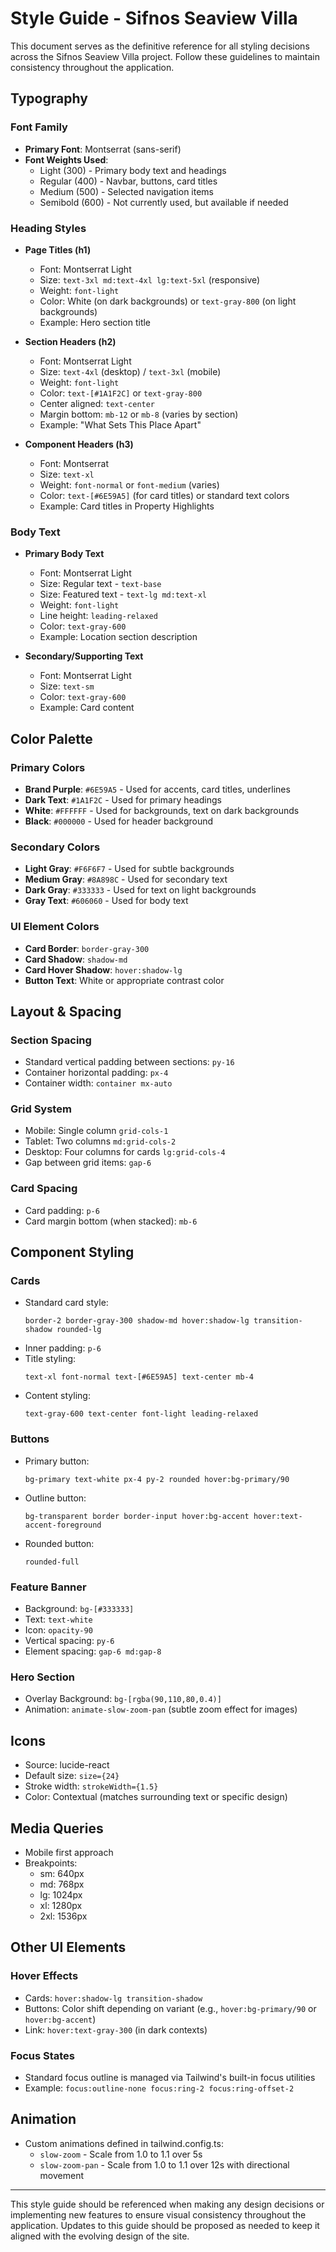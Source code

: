 
# Style Guide - Sifnos Seaview Villa

This document serves as the definitive reference for all styling decisions across the Sifnos Seaview Villa project. Follow these guidelines to maintain consistency throughout the application.

## Typography

### Font Family
- **Primary Font**: Montserrat (sans-serif)
- **Font Weights Used**:
  - Light (300) - Primary body text and headings
  - Regular (400) - Navbar, buttons, card titles
  - Medium (500) - Selected navigation items
  - Semibold (600) - Not currently used, but available if needed

### Heading Styles
- **Page Titles (h1)**
  - Font: Montserrat Light
  - Size: `text-3xl md:text-4xl lg:text-5xl` (responsive)
  - Weight: `font-light`
  - Color: White (on dark backgrounds) or `text-gray-800` (on light backgrounds)
  - Example: Hero section title

- **Section Headers (h2)**
  - Font: Montserrat Light
  - Size: `text-4xl` (desktop) / `text-3xl` (mobile)
  - Weight: `font-light`
  - Color: `text-[#1A1F2C]` or `text-gray-800`
  - Center aligned: `text-center`
  - Margin bottom: `mb-12` or `mb-8` (varies by section)
  - Example: "What Sets This Place Apart"

- **Component Headers (h3)**
  - Font: Montserrat
  - Size: `text-xl`
  - Weight: `font-normal` or `font-medium` (varies)
  - Color: `text-[#6E59A5]` (for card titles) or standard text colors
  - Example: Card titles in Property Highlights

### Body Text
- **Primary Body Text**
  - Font: Montserrat Light
  - Size: Regular text - `text-base`
  - Size: Featured text - `text-lg md:text-xl`
  - Weight: `font-light`
  - Line height: `leading-relaxed`
  - Color: `text-gray-600`
  - Example: Location section description

- **Secondary/Supporting Text**
  - Font: Montserrat Light
  - Size: `text-sm`
  - Color: `text-gray-600`
  - Example: Card content

## Color Palette

### Primary Colors
- **Brand Purple**: `#6E59A5` - Used for accents, card titles, underlines
- **Dark Text**: `#1A1F2C` - Used for primary headings
- **White**: `#FFFFFF` - Used for backgrounds, text on dark backgrounds
- **Black**: `#000000` - Used for header background

### Secondary Colors
- **Light Gray**: `#F6F6F7` - Used for subtle backgrounds
- **Medium Gray**: `#8A898C` - Used for secondary text
- **Dark Gray**: `#333333` - Used for text on light backgrounds
- **Gray Text**: `#606060` - Used for body text

### UI Element Colors
- **Card Border**: `border-gray-300`
- **Card Shadow**: `shadow-md`
- **Card Hover Shadow**: `hover:shadow-lg`
- **Button Text**: White or appropriate contrast color

## Layout & Spacing

### Section Spacing
- Standard vertical padding between sections: `py-16`
- Container horizontal padding: `px-4`
- Container width: `container mx-auto`

### Grid System
- Mobile: Single column `grid-cols-1`
- Tablet: Two columns `md:grid-cols-2`
- Desktop: Four columns for cards `lg:grid-cols-4`
- Gap between grid items: `gap-6`

### Card Spacing
- Card padding: `p-6`
- Card margin bottom (when stacked): `mb-6`

## Component Styling

### Cards
- Standard card style:
  ```
  border-2 border-gray-300 shadow-md hover:shadow-lg transition-shadow rounded-lg
  ```
- Inner padding: `p-6`
- Title styling:
  ```
  text-xl font-normal text-[#6E59A5] text-center mb-4
  ```
- Content styling:
  ```
  text-gray-600 text-center font-light leading-relaxed
  ```

### Buttons
- Primary button:
  ```
  bg-primary text-white px-4 py-2 rounded hover:bg-primary/90
  ```
- Outline button:
  ```
  bg-transparent border border-input hover:bg-accent hover:text-accent-foreground
  ```
- Rounded button:
  ```
  rounded-full
  ```
  
### Feature Banner
- Background: `bg-[#333333]`
- Text: `text-white`
- Icon: `opacity-90`
- Vertical spacing: `py-6`
- Element spacing: `gap-6 md:gap-8`

### Hero Section
- Overlay Background: `bg-[rgba(90,110,80,0.4)]`
- Animation: `animate-slow-zoom-pan` (subtle zoom effect for images)

## Icons
- Source: lucide-react
- Default size: `size={24}`
- Stroke width: `strokeWidth={1.5}`
- Color: Contextual (matches surrounding text or specific design)

## Media Queries
- Mobile first approach
- Breakpoints:
  - sm: 640px
  - md: 768px
  - lg: 1024px
  - xl: 1280px
  - 2xl: 1536px

## Other UI Elements

### Hover Effects
- Cards: `hover:shadow-lg transition-shadow`
- Buttons: Color shift depending on variant (e.g., `hover:bg-primary/90` or `hover:bg-accent`)
- Link: `hover:text-gray-300` (in dark contexts)

### Focus States
- Standard focus outline is managed via Tailwind's built-in focus utilities
- Example: `focus:outline-none focus:ring-2 focus:ring-offset-2`

## Animation
- Custom animations defined in tailwind.config.ts:
  - `slow-zoom` - Scale from 1.0 to 1.1 over 5s
  - `slow-zoom-pan` - Scale from 1.0 to 1.1 over 12s with directional movement

---

This style guide should be referenced when making any design decisions or implementing new features to ensure visual consistency throughout the application. Updates to this guide should be proposed as needed to keep it aligned with the evolving design of the site.

